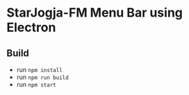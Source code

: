 # StarJogja-FM Menu Bar using Electron

## Build

- run `npm install`
- run `npm run build`
- run `npm start`
